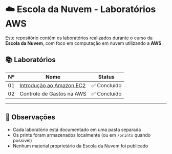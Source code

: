 # ☁️ Escola da Nuvem - Laboratórios AWS

Este repositório contém os laboratórios realizados durante o curso da **Escola da Nuvem**, com foco em computação em nuvem utilizando a **AWS**.

## 📚 Laboratórios

| Nº  | Nome                                              | Status     |
|-----|---------------------------------------------------|------------|
| 01  | [Introdução ao Amazon EC2](./lab01-introducao-ec2)| ✅ Concluído |
| 02  | Controle de Gastos na AWS                         | ✅ Concluído   |

---

## 📌 Observações

- Cada laboratório está documentado em uma pasta separada
- Os prints foram armazenados localmente (ou em `/prints` quando possível)
- Nenhum material proprietário da Escola da Nuvem foi publicado
